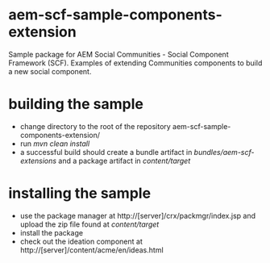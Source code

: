 aem-scf-sample-components-extension
===================================

Sample package for AEM Social Communities - Social Component Framework (SCF).  Examples of extending Communities components to build a new social component.

building the sample
===================

* change directory to the root of the repository aem-scf-sample-components-extension/
* run *mvn clean install*
* a successful build should create a bundle artifact in *bundles/aem-scf-extensions* and a package artifact in *content/target*

installing the sample
=====================

* use the package manager at http://[server]/crx/packmgr/index.jsp and upload the zip file found at *content/target*
* install the package
* check out the ideation component at http://[server]/content/acme/en/ideas.html

 


